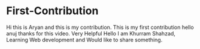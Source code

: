 # First-Contribution
Hi this is Aryan and this is my contribution.
This is my first contribution
hello anuj thanks for this video. Very Helpful
Hello I am Khurram Shahzad, Learning Web development and Would like to share something.

